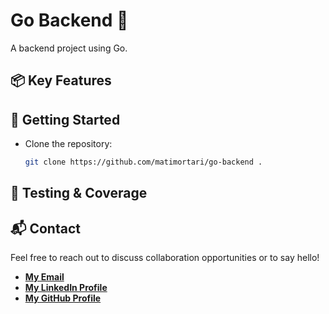# Go Backend 🚀

A backend project using Go.

## 📦 Key Features

## 🏁 Getting Started

- Clone the repository:

  ```bash
  git clone https://github.com/matimortari/go-backend .
  ```

## 🧪 Testing & Coverage

## 📬 Contact

Feel free to reach out to discuss collaboration opportunities or to say hello!

- [**My Email**](mailto:matheus.felipe.19rt@gmail.com)
- [**My LinkedIn Profile**](https://www.linkedin.com/in/matheus-mortari-19rt)
- [**My GitHub Profile**](https://github.com/matimortari)
